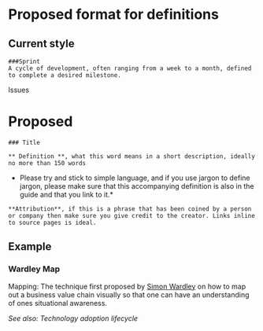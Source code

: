 # Proposed format for definitions

## Current style

```
###Sprint
A cycle of development, often ranging from a week to a month, defined to complete a desired milestone.

```

Issues


# Proposed


```
### Title
```


```
** Definition **, what this word means in a short description, ideally no more than 150 words
```
* Please try and stick to simple language, and if you use jargon to define jargon, please make sure that this accompanying definition is also in the guide and that you link to it.*


```
**Attribution**, if this is a phrase that has been coined by a person or company then make sure you give credit to the creator. Links inline to source pages is ideal.
```

## Example

### Wardley Map
Mapping: The technique first proposed by [Simon Wardley](http://www.cio.co.uk/insight/strategy/introduction-wardley-value-chain-mapping-3604565/) on how to map out a business value chain visually so that one can have an understanding of ones situational awareness.

*See also: Technology adoption lifecycle*
